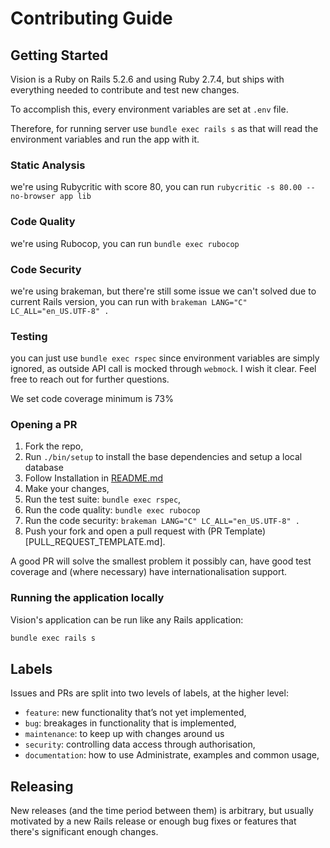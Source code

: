 # Contributing Guide

## Getting Started

Vision is a Ruby on Rails 5.2.6 and using Ruby 2.7.4, but ships with everything needed to
contribute and test new changes.

[Rails Engine]: https://guides.rubyonrails.org/engines.html

To accomplish this, every environment variables are set at `.env` file.

Therefore, for running server use `bundle exec rails s` as that will read the environment variables and run the app with it.

### Static Analysis
we're using Rubycritic with score 80, you can run `rubycritic -s 80.00 --no-browser app lib`

### Code Quality
we're using Rubocop, you can run `bundle exec rubocop`

### Code Security
we're using brakeman, but there're still some issue we can't solved due to current Rails version,
you can run with `brakeman LANG="C" LC_ALL="en_US.UTF-8" .`

### Testing
you can just use `bundle exec rspec` since environment variables are simply ignored,
as outside API call is mocked through `webmock`.
I wish it clear. Feel free to reach out for further questions.

We set code coverage minimum is 73%

### Opening a PR

1. Fork the repo,
2. Run `./bin/setup` to install the base dependencies and setup a local database
3. Follow Installation in [README.md](README.md#installation)
3. Make your changes,
4. Run the test suite: `bundle exec rspec`,
5. Run the code quality: `bundle exec rubocop`
6. Run the code security: `brakeman LANG="C" LC_ALL="en_US.UTF-8" .`
5. Push your fork and open a pull request with (PR Template)[PULL_REQUEST_TEMPLATE.md].

A good PR will solve the smallest problem it possibly can, have good test
coverage and (where necessary) have internationalisation support.

### Running the application locally

Vision's application can be run like any Rails application:

```sh
bundle exec rails s
```

## Labels

Issues and PRs are split into two levels of labels, at the higher level:

* `feature`: new functionality that’s not yet implemented,
* `bug`: breakages in functionality that is implemented,
* `maintenance`: to keep up with changes around us
* `security`: controlling data access through authorisation,
* `documentation`: how to use Administrate, examples and common usage,

## Releasing

New releases (and the time period between them) is arbitrary, but usually
motivated by a new Rails release or enough bug fixes or features that
there's significant enough changes.